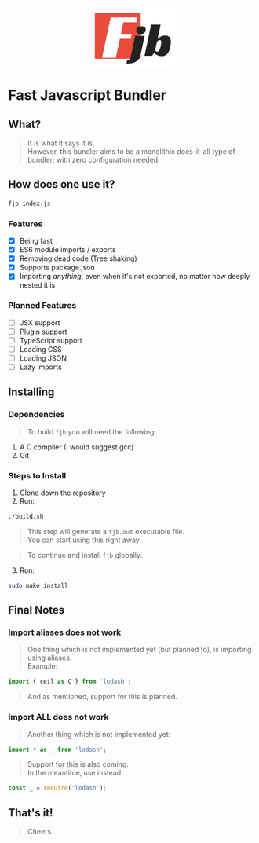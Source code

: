 <p align='center'>
  <img src='logo.png' style='display: block;'/>
</p>

<p align='center' style='text-align: center;'>
  <h1>Fast Javascript Bundler</h1>
</p>

## What?
> It is what it says it is.  
> However, this bundler aims to be a monolithic does-it-all type of bundler;
> with zero configuration needed.

## How does one use it?
```bash
fjb index.js
```

### Features
- [x] Being fast
- [x] ES6 module imports / exports
- [x] Removing dead code (Tree shaking)
- [x] Supports package.json
- [x] Importing _anything_, even when it's not exported, no matter how deeply nested it is

### Planned Features
- [ ] JSX support
- [ ] Plugin support
- [ ] TypeScript support
- [ ] Loading CSS
- [ ] Loading JSON
- [ ] Lazy imports 

## Installing
### Dependencies
> To build `fjb` you will need the following:
1. A C compiler (I would suggest gcc)
2. Git

### Steps to Install
1. Clone down the repository
2. Run:
```bash
./build.sh
```
> This step will generate a `fjb.out` executable file.  
> You can start using this right away.

> To continue and install `fjb` globally:
3. Run:
```bash
sudo make install
```

## Final Notes

### Import aliases does not work
> One thing which is not implemented yet (but planned to), is importing using
> aliases.  
Example:
```typescript
import { ceil as C } from 'lodash';
```
> And as mentioned, support for this is planned.

### Import ALL does not work
> Another thing which is not implemented yet:
```typescript
import * as _ from 'lodash';
```
> Support for this is also coming.  
> In the meantime, use instead:
```typescript
const _ = require('lodash');
```

## That's it!
> Cheers.
